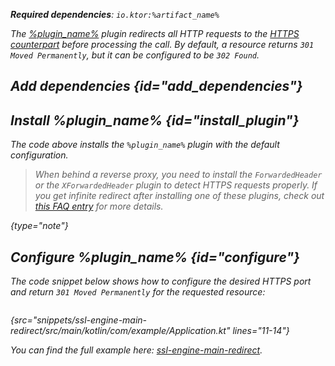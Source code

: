 [//]: # (title: HttpsRedirect)

<var name="plugin_name" value="HttpsRedirect"/>
<var name="package_name" value="io.ktor.server.plugins.httpsredirect"/>
<var name="artifact_name" value="ktor-server-http-redirect"/>

<tldr>
<p>
<b>Required dependencies</b>: <code>io.ktor:%artifact_name%</code>
</p>
<var name="example_name" value="ssl-engine-main-redirect"/>
<include from="lib.topic" element-id="download_example"/>
</tldr>

The [%plugin_name%](https://api.ktor.io/ktor-server/ktor-server-plugins/ktor-server-http-redirect/io.ktor.server.plugins.httpsredirect/-https-redirect.html) plugin redirects all HTTP requests to the [HTTPS counterpart](ssl.md) before processing the call. By default, a resource returns `301 Moved Permanently`, but it can be configured to be `302 Found`.

## Add dependencies {id="add_dependencies"}

<include from="lib.topic" element-id="add_ktor_artifact_intro"/>
<include from="lib.topic" element-id="add_ktor_artifact"/>


## Install %plugin_name% {id="install_plugin"}

<include from="lib.topic" element-id="install_plugin"/>

The code above installs the `%plugin_name%` plugin with the default configuration.

>When behind a reverse proxy, you need to install the `ForwardedHeader` or the `XForwardedHeader` plugin to detect HTTPS requests properly. If you get infinite redirect after installing one of these plugins, check out [this FAQ entry](FAQ.xml#infinite-redirect) for more details.
>
{type="note"}

## Configure %plugin_name% {id="configure"}

The code snippet below shows how to configure the desired HTTPS port and return `301 Moved Permanently` for the requested resource:

```kotlin
```
{src="snippets/ssl-engine-main-redirect/src/main/kotlin/com/example/Application.kt" lines="11-14"}

You can find the full example here: [ssl-engine-main-redirect](https://github.com/ktorio/ktor-documentation/tree/%current-branch%/codeSnippets/snippets/ssl-engine-main-redirect).

